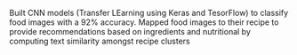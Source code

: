 Built CNN models (Transfer LEarning using Keras and TesorFlow) to classify food images with a 92% accuracy. Mapped food images to their recipe to provide recommendations based on ingredients and nutritional by computing text similarity amongst recipe clusters
